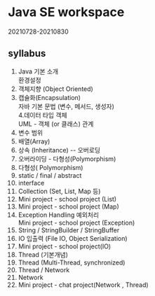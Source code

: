 # Java SE workspace
 20210728-20210830

## syllabus 
1. Java 기본 소개   
   환경설정 
2. 객체지향 (Object Oriented)
3. 캡슐화(Encapsulation)  
   자바 기본 문법 (변수, 메서드, 생성자)  
4.데이터 타입 객체  
   UML - 객체 (or 클래스) 관계 
5. 변수 범위 
6. 배열(Array)
7. 상속 (Inheritance) -- 오버로딩
8. 오버라이딩 - 다형성(Polymorphism)
9. 다형성( Polymorphism)
10. static / final / abstract
11. interface
12. Collection (Set, List, Map 등)
13. Mini project - school project (List)
14. Mini project - school project (Map)
15. Exception Handling 예외처리  
    Mini project - school project (Exception)
16. String / StringBuilder / StringBuffer
17. IO 입출력 (File IO, Object Serialization)
18. Mini project - school project(IO)
19. Thread (기본개념) 
20. Thread (Multi-Thread, synchronized)
21. Thread / Network 
22. Network 
23. Mini project - chat project(Network , Thread)
